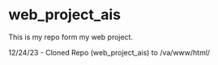 # web_project_ais
This is my repo form my web project.

12/24/23 - Cloned Repo (web_project_ais) to /va/www/html/